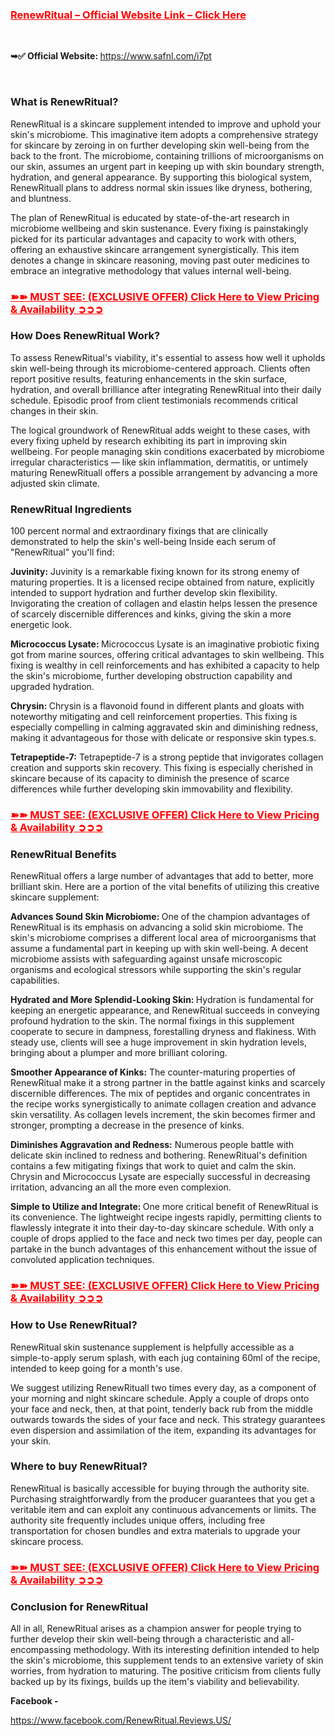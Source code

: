 <h3><span style="color: #ff0000;"><strong><a style="color: #ff0000;" href="https://www.safnl.com/i7pt">RenewRitual&nbsp;&ndash; Official Website Link &ndash; Click Here</a></strong></span></h3>
<p>&nbsp;</p>
<p><strong>➥✅ Official Website:&nbsp;</strong><a class="in-cell-link" href="https://www.safnl.com/i7pt" target="_blank">https://www.safnl.com/i7pt</a></p>
<p>&nbsp;</p>
<h3><strong>What is RenewRitual?</strong></h3>
<p>RenewRitual is a skincare supplement intended to improve and uphold your skin's microbiome. This imaginative item adopts a comprehensive strategy for skincare by zeroing in on further developing skin well-being from the back to the front. The microbiome, containing trillions of microorganisms on our skin, assumes an urgent part in keeping up with skin boundary strength, hydration, and general appearance. By supporting this biological system, RenewRituall plans to address normal skin issues like dryness, bothering, and bluntness.</p>
<p>The plan of RenewRitual is educated by state-of-the-art research in microbiome wellbeing and skin sustenance. Every fixing is painstakingly picked for its particular advantages and capacity to work with others, offering an exhaustive skincare arrangement synergistically. This item denotes a change in skincare reasoning, moving past outer medicines to embrace an integrative methodology that values internal well-being.</p>
<h3><span style="color: #ff0000;"><a style="color: #ff0000;" href="https://www.safnl.com/i7pt"><strong>➽➽ MUST SEE: (EXCLUSIVE OFFER) Click Here to View Pricing &amp; Availability ➲➲➲</strong></a></span></h3>
<h3><strong>How Does&nbsp;<span data-sheets-root="1">RenewRitual</span>&nbsp;Work?</strong></h3>
<p>To assess RenewRitual's viability, it's essential to assess how well it upholds skin well-being through its microbiome-centered approach. Clients often report positive results, featuring enhancements in the skin surface, hydration, and overall brilliance after integrating RenewRitual into their daily schedule. Episodic proof from client testimonials recommends critical changes in their skin.</p>
<p>The logical groundwork of RenewRitual adds weight to these cases, with every fixing upheld by research exhibiting its part in improving skin wellbeing. For people managing skin conditions exacerbated by microbiome irregular characteristics &mdash; like skin inflammation, dermatitis, or untimely maturing RenewRituall offers a possible arrangement by advancing a more adjusted skin climate.</p>
<h3><strong><span data-sheets-root="1">RenewRitual</span></strong><strong>&nbsp;Ingredients</strong></h3>
<p>100 percent normal and extraordinary fixings that are clinically demonstrated to help the skin's well-being Inside each serum of "RenewRitual" you'll find:</p>
<p><strong>Juvinity:</strong>&nbsp;Juvinity is a remarkable fixing known for its strong enemy of maturing properties. It is a licensed recipe obtained from nature, explicitly intended to support hydration and further develop skin flexibility. Invigorating the creation of collagen and elastin helps lessen the presence of scarcely discernible differences and kinks, giving the skin a more energetic look.</p>
<p><strong>Micrococcus Lysate:&nbsp;</strong>Micrococcus Lysate is an imaginative probiotic fixing got from marine sources, offering critical advantages to skin wellbeing. This fixing is wealthy in cell reinforcements and has exhibited a capacity to help the skin's microbiome, further developing obstruction capability and upgraded hydration.&nbsp;</p>
<p><strong>Chrysin:&nbsp;</strong>Chrysin is a flavonoid found in different plants and gloats with noteworthy mitigating and cell reinforcement properties. This fixing is especially compelling in calming aggravated skin and diminishing redness, making it advantageous for those with delicate or responsive skin types.s.</p>
<p><strong>Tetrapeptide-7:</strong>&nbsp;Tetrapeptide-7 is a strong peptide that invigorates collagen creation and supports skin recovery. This fixing is especially cherished in skincare because of its capacity to diminish the presence of scarce differences while further developing skin immovability and flexibility.&nbsp;</p>
<h3><span style="color: #ff0000;"><a style="color: #ff0000;" href="https://www.safnl.com/i7pt"><strong>➽➽ MUST SEE: (EXCLUSIVE OFFER) Click Here to View Pricing &amp; Availability ➲➲➲</strong></a></span></h3>
<h3><strong>RenewRitual Benefits</strong></h3>
<p>RenewRitual offers a large number of advantages that add to better, more brilliant skin. Here are a portion of the vital benefits of utilizing this creative skincare supplement:</p>
<p><strong>Advances Sound Skin Microbiome:&nbsp;</strong>One of the champion advantages of RenewRitual is its emphasis on advancing a solid skin microbiome. The skin's microbiome comprises a different local area of microorganisms that assume a fundamental part in keeping up with skin well-being. A decent microbiome assists with safeguarding against unsafe microscopic organisms and ecological stressors while supporting the skin's regular capabilities.</p>
<p><strong>Hydrated and More Splendid-Looking Skin:&nbsp;</strong>Hydration is fundamental for keeping an energetic appearance, and RenewRitual succeeds in conveying profound hydration to the skin. The normal fixings in this supplement cooperate to secure in dampness, forestalling dryness and flakiness. With steady use, clients will see a huge improvement in skin hydration levels, bringing about a plumper and more brilliant coloring.</p>
<p><strong>Smoother Appearance of Kinks:</strong>&nbsp;The counter-maturing properties of RenewRitual make it a strong partner in the battle against kinks and scarcely discernible differences. The mix of peptides and organic concentrates in the recipe works synergistically to animate collagen creation and advance skin versatility. As collagen levels increment, the skin becomes firmer and stronger, prompting a decrease in the presence of kinks.</p>
<p><strong>Diminishes Aggravation and Redness:</strong>&nbsp;Numerous people battle with delicate skin inclined to redness and bothering. RenewRitual's definition contains a few mitigating fixings that work to quiet and calm the skin. Chrysin and Micrococcus Lysate are especially successful in decreasing irritation, advancing an all the more even complexion.</p>
<p><strong>Simple to Utilize and Integrate:&nbsp;</strong>One more critical benefit of RenewRitual is its convenience. The lightweight recipe ingests rapidly, permitting clients to flawlessly integrate it into their day-to-day skincare schedule. With only a couple of drops applied to the face and neck two times per day, people can partake in the bunch advantages of this enhancement without the issue of convoluted application techniques.</p>
<h3><span style="color: #ff0000;"><a style="color: #ff0000;" href="https://www.safnl.com/i7pt"><strong>➽➽ MUST SEE: (EXCLUSIVE OFFER) Click Here to View Pricing &amp; Availability ➲➲➲</strong></a></span></h3>
<h3><strong>How to Use RenewRitual?</strong></h3>
<p><span data-sheets-root="1">RenewRitual<strong>&nbsp;</strong></span>skin sustenance supplement is helpfully accessible as a simple-to-apply serum splash, with each jug containing 60ml of the recipe, intended to keep going for a month's use.</p>
<p>We suggest utilizing RenewRituall two times every day, as a component of your morning and night skincare schedule. Apply a couple of drops onto your face and neck, then, at that point, tenderly back rub from the middle outwards towards the sides of your face and neck. This strategy guarantees even dispersion and assimilation of the item, expanding its advantages for your skin.</p>
<h3><strong>Where to buy RenewRitual?</strong></h3>
<p>RenewRitual is basically accessible for buying through the authority site. Purchasing straightforwardly from the producer guarantees that you get a veritable item and can exploit any continuous advancements or limits. The authority site frequently includes unique offers, including free transportation for chosen bundles and extra materials to upgrade your skincare process.</p>
<h3 class="separator"><span style="color: #ff0000;"><a style="color: #ff0000;" href="https://www.safnl.com/i7pt"><strong>➽➽ MUST SEE: (EXCLUSIVE OFFER) Click Here to View Pricing &amp; Availability ➲➲➲</strong></a></span></h3>
<h3><strong>Conclusion for RenewRitual</strong></h3>
<p>All in all, RenewRitual arises as a champion answer for people trying to further develop their skin well-being through a characteristic and all-encompassing methodology. With its interesting definition intended to help the skin's microbiome, this supplement tends to an extensive variety of skin worries, from hydration to maturing. The positive criticism from clients fully backed up by its fixings, builds up the item's viability and believability.</p>
<p><strong>Facebook -&nbsp;</strong></p>
<p><span data-sheets-root="1"><a class="in-cell-link" href="https://www.facebook.com/RenewRitual.Reviews.US/" target="_blank">https://www.facebook.com/RenewRitual.Reviews.US/</a></span></p>
<p>&nbsp;</p>
